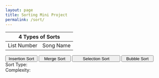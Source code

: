 ```yaml
---
layout: page
title: Sorting Mini Project
permalink: /sort/
---
```


<head>
</head>
<body>
    <table>
        <thead>
        <tr>
            <th colspan=2>4 Types of Sorts</th>
        </tr>
        </thead>
        <tbody>
            <tr>
                <td>List Number</td>
                <td>Song Name</td>
            </tr>
        </tbody>
    </table>
    <button class="Insertion Sort" id="insertion-button" style="height:20px;width:100px">Insertion Sort</button>
    <button class="Merge Sort" id="merge-button" style="height:20px;width:100px">Merge Sort</button>
    <button class="Selection Sort" id="selection-button" style="height:20px;width:150px">Selection Sort</button>
    <button class="Bubble Sort" id="bubble-button" style="height:20px;width:100px">Bubble Sort<br></button>
    <br><label>Sort Type: <br></label>
    <label>Complexity: <br></label>
</body>